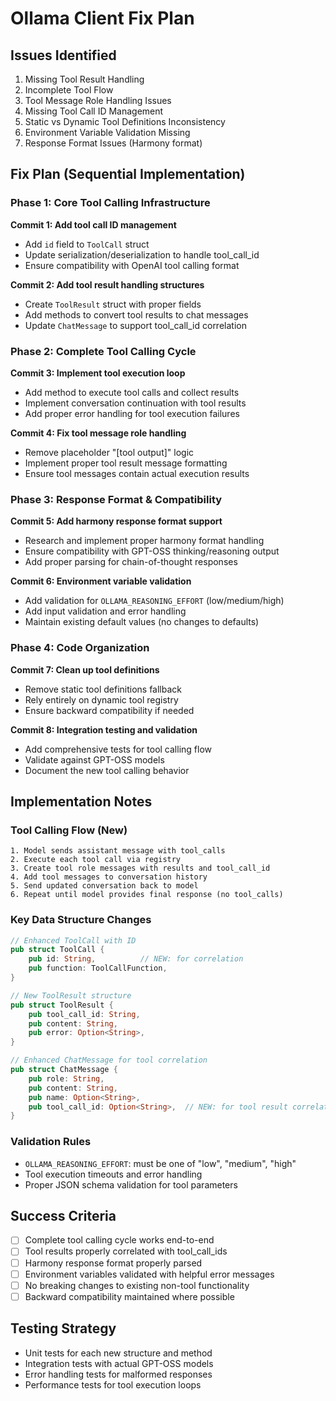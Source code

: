 # Ollama Client Fix Plan

## Issues Identified
1. Missing Tool Result Handling
2. Incomplete Tool Flow 
3. Tool Message Role Handling Issues
4. Missing Tool Call ID Management
5. Static vs Dynamic Tool Definitions Inconsistency
6. Environment Variable Validation Missing
7. Response Format Issues (Harmony format)

## Fix Plan (Sequential Implementation)

### Phase 1: Core Tool Calling Infrastructure
**Commit 1: Add tool call ID management**
- Add `id` field to `ToolCall` struct
- Update serialization/deserialization to handle tool_call_id
- Ensure compatibility with OpenAI tool calling format

**Commit 2: Add tool result handling structures**
- Create `ToolResult` struct with proper fields
- Add methods to convert tool results to chat messages
- Update `ChatMessage` to support tool_call_id correlation

### Phase 2: Complete Tool Calling Cycle  
**Commit 3: Implement tool execution loop**
- Add method to execute tool calls and collect results
- Implement conversation continuation with tool results
- Add proper error handling for tool execution failures

**Commit 4: Fix tool message role handling**
- Remove placeholder "[tool output]" logic
- Implement proper tool result message formatting
- Ensure tool messages contain actual execution results

### Phase 3: Response Format & Compatibility
**Commit 5: Add harmony response format support**
- Research and implement proper harmony format handling
- Ensure compatibility with GPT-OSS thinking/reasoning output
- Add proper parsing for chain-of-thought responses

**Commit 6: Environment variable validation**
- Add validation for `OLLAMA_REASONING_EFFORT` (low/medium/high)
- Add input validation and error handling
- Maintain existing default values (no changes to defaults)

### Phase 4: Code Organization
**Commit 7: Clean up tool definitions**
- Remove static tool definitions fallback
- Rely entirely on dynamic tool registry
- Ensure backward compatibility if needed

**Commit 8: Integration testing and validation**
- Add comprehensive tests for tool calling flow
- Validate against GPT-OSS models
- Document the new tool calling behavior

## Implementation Notes

### Tool Calling Flow (New)
```
1. Model sends assistant message with tool_calls
2. Execute each tool call via registry
3. Create tool role messages with results and tool_call_id
4. Add tool messages to conversation history
5. Send updated conversation back to model
6. Repeat until model provides final response (no tool_calls)
```

### Key Data Structure Changes
```rust
// Enhanced ToolCall with ID
pub struct ToolCall {
    pub id: String,          // NEW: for correlation
    pub function: ToolCallFunction,
}

// New ToolResult structure
pub struct ToolResult {
    pub tool_call_id: String,
    pub content: String,
    pub error: Option<String>,
}

// Enhanced ChatMessage for tool correlation
pub struct ChatMessage {
    pub role: String,
    pub content: String,
    pub name: Option<String>,
    pub tool_call_id: Option<String>,  // NEW: for tool result correlation
}
```

### Validation Rules
- `OLLAMA_REASONING_EFFORT`: must be one of "low", "medium", "high"
- Tool execution timeouts and error handling
- Proper JSON schema validation for tool parameters

## Success Criteria
- [ ] Complete tool calling cycle works end-to-end
- [ ] Tool results properly correlated with tool_call_ids  
- [ ] Harmony response format properly parsed
- [ ] Environment variables validated with helpful error messages
- [ ] No breaking changes to existing non-tool functionality
- [ ] Backward compatibility maintained where possible

## Testing Strategy
- Unit tests for each new structure and method
- Integration tests with actual GPT-OSS models
- Error handling tests for malformed responses
- Performance tests for tool execution loops